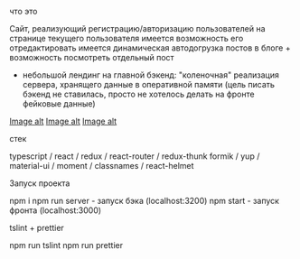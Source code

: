 что это

Сайт, реализующий регистрацию/авторизацию пользователей
на странице текущего пользователя имеется возможность его отредактировать
имеется динамическая автодогрузка постов в блоге + возможность посмотреть отдельный пост
+ небольшой лендинг на главной
бэкенд: "коленочная" реализация сервера, хранящего данные в оперативной памяти (цель писать бэкенд не ставилась, просто не хотелось делать на фронте фейковые данные)

[Image alt](https://raw.githubusercontent.com/igorurr/test778/master/screens/1.png)
[Image alt](https://raw.githubusercontent.com/igorurr/test778/master/screens/2.png)
[Image alt](https://raw.githubusercontent.com/igorurr/test778/master/screens/3.png)

стек

typescript / react / redux / react-router / redux-thunk
formik / yup / material-ui / moment / classnames / react-helmet

Запуск проекта

npm i
npm run server - запуск бэка (localhost:3200)
npm start - запуск фронта (localhost:3000)

tslint + prettier

npm run tslint
npm run prettier